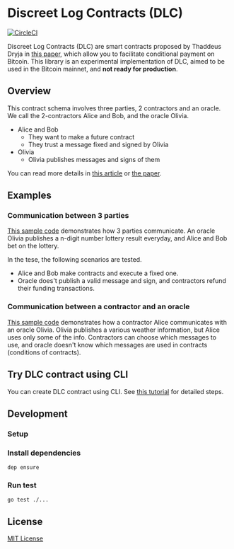 # Discreet Log Contracts (DLC)
[![CircleCI](https://circleci.com/gh/p2pderivatives/dlc.svg?style=svg)](https://circleci.com/gh/p2pderivatives/dlc)

Discreet Log Contracts (DLC) are smart contracts proposed by Thaddeus Dryja in [this paper](https://adiabat.github.io/dlc.pdf), which allow you to facilitate conditional payment on Bitcoin.
This library is an experimental implementation of DLC, aimed to be used in the Bitcoin mainnet, and **not ready for production**.

## Overview
This contract schema involves three parties, 2 contractors and an oracle. We call the 2-contractors Alice and Bob, and the oracle Olivia.

* Alice and Bob
  * They want to make a future contract
  * They trust a message fixed and signed by Olivia
* Olivia
  * Olivia publishes messages and signs of them

You can read more details in [this article](https://medium.com/@gertjaap/discreet-log-contracts-invisible-smart-contracts-on-the-bitcoin-blockchain-cc8afbdbf0db) or [the paper](https://adiabat.github.io/dlc.pdf).

## Examples
### Communication between 3 parties
[This sample code](https://github.com/p2pderivatives/dlc/blob/master/test/integration/dlc_test.go) demonstrates how 3 parties communicate. An oracle Olivia publishes a n-digit number lottery result everyday, and Alice and Bob bet on the lottery.

In the tese, the following scenarios are tested.

* Alice and Bob make contracts and execute a fixed one.
* Oracle does't publish a valid message and sign, and contractors refund their funding transactions.

### Communication between a contractor and an oracle
[This sample code](https://github.com/p2pderivatives/dlc/blob/master/test/integration/oracle_test.go) demonstrates how a contractor Alice communicates with an oracle Olivia. 
Olivia publishes a various weather information, but Alice uses only some of the info. Contractors can choose which messages to use, and oracle doesn't know which messages are used in contracts (conditions of contracts).


## Try DLC contract using CLI
You can create DLC contract using CLI. See [this tutorial](./docs/How-to-create-DLC.md) for detailed steps.

## Development

### Setup

### Install dependencies

```
dep ensure
```

### Run test

```
go test ./...
```

## License
[MIT License](https://github.com/p2pderivatives/dlc/blob/master/LICENSE)

